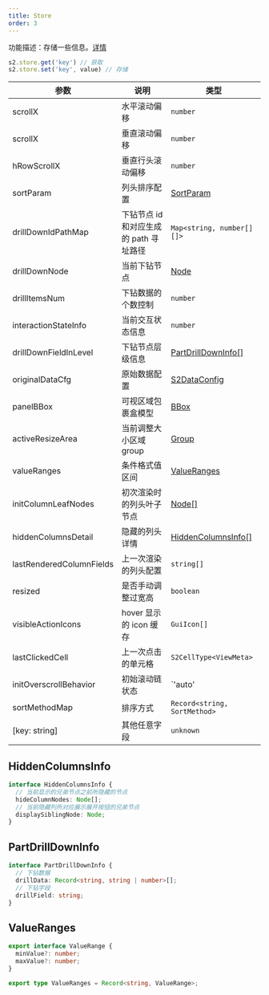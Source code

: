 ```yaml
---
title: Store
order: 3
---
```


功能描述：存储一些信息。[详情](https://github.com/antvis/S2/blob/master/packages/s2-core/src/common/store/index.ts)

```ts
s2.store.get('key') // 获取
s2.store.set('key', value) // 存储
```

| 参数 | 说明                                   | 类型 |
| --- | --- | --- |
| scrollX | 水平滚动偏移 | `number` |
| scrollX | 垂直滚动偏移 | `number` |
| hRowScrollX | 垂直行头滚动偏移 | `number` |
| sortParam | 列头排序配置 | [SortParam](/zh/docs/api/components/sheet-component/#sortparams) |
| drillDownIdPathMap | 下钻节点 id 和对应生成的 path 寻址路径 | `Map<string, number[][]>` |
| drillDownNode | 当前下钻节点 | [Node](/zh/docs/api/basic-class/node) |
| drillItemsNum | 下钻数据的个数控制 | `number` |
| interactionStateInfo | 当前交互状态信息 | `number` |
| drillDownFieldInLevel | 下钻节点层级信息 | [PartDrillDownInfo[]](#partdrilldowninfo) |
| originalDataCfg | 原始数据配置 | [S2DataConfig](/zh/docs/api/general/S2DataConfig)|
| panelBBox | 可视区域包裹盒模型 | [BBox](/zh/docs/api/basic-class/spreadsheet/#bbox) |
| activeResizeArea | 当前调整大小区域 group | [Group](https://g.antv.vision/zh/docs/api/group) |
| valueRanges | 条件格式值区间 | [ValueRanges](#valueranges) |
| initColumnLeafNodes | 初次渲染时的列头叶子节点 | [Node[]](/zh/docs/api/basic-class/node)|
| hiddenColumnsDetail | 隐藏的列头详情 | [HiddenColumnsInfo[]](#hiddencolumnsinfo) |
| lastRenderedColumnFields | 上一次渲染的列头配置 | `string[]` |
| resized | 是否手动调整过宽高 | `boolean` |
| visibleActionIcons | hover 显示的 icon 缓存 | `GuiIcon[]` |
| lastClickedCell | 上一次点击的单元格 | `S2CellType<ViewMeta>` |
| initOverscrollBehavior | 初始滚动链状态 | `'auto' | 'none' | 'contain'` |
| sortMethodMap | 排序方式 | `Record<string, SortMethod>` |
| [key: string] | 其他任意字段 | `unknown` |

## HiddenColumnsInfo

```ts
interface HiddenColumnsInfo {
  // 当前显示的兄弟节点之前所隐藏的节点
  hideColumnNodes: Node[];
  // 当前隐藏列所对应展示展开按钮的兄弟节点
  displaySiblingNode: Node;
}
```

## PartDrillDownInfo

```ts
interface PartDrillDownInfo {
  // 下钻数据
  drillData: Record<string, string | number>[];
  // 下钻字段
  drillField: string;
}
```

## ValueRanges

```ts
export interface ValueRange {
  minValue?: number;
  maxValue?: number;
}

export type ValueRanges = Record<string, ValueRange>;
```
